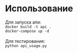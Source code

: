 # Использование

Для запуска апи:\
```docker build -t api .```\
```docker-compose up -d```
\
\
Для тестирования:\
```python api_usage.py```
